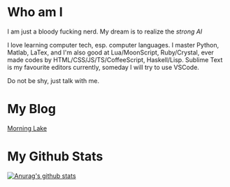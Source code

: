 # Who am I
I am just a bloody fucking nerd.
My dream is to realize the *strong AI*

I love learning computer tech, esp. computer languages.
I master Python, Matlab, LaTex, and I'm also good at Lua/MoonScript, Ruby/Crystal, ever made codes by HTML/CSS/JS/TS/CoffeeScript, Haskell/Lisp.
Sublime Text is my favourite editors currently, someday I will try to use VSCode.

Do not be shy, just talk with me.

# My Blog
[Morning Lake](http://williamzjc.gitee.io/morninglake/)

# My Github Stats
[![Anurag's github stats](https://github-readme-stats.vercel.app/api?username=freakwill&count_private=true)](https://github.com/anuraghazra/github-readme-stats)
